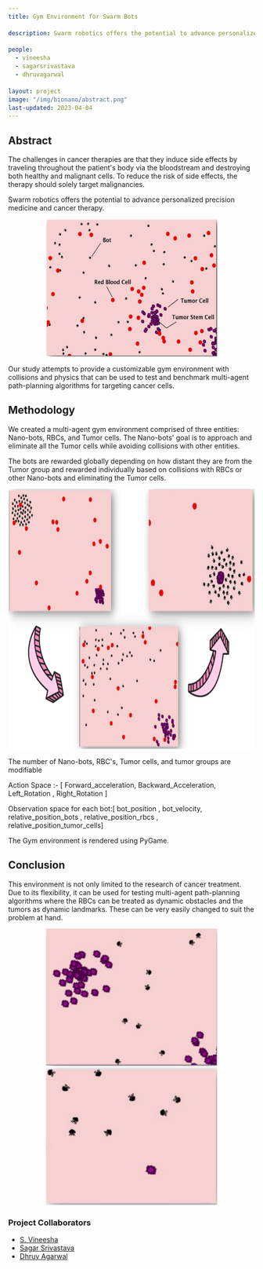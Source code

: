 ```yaml
---
title: Gym Environment for Swarm Bots

description: Swarm robotics offers the potential to advance personalized precision medicine and cancer therapy.

people:
  - vineesha
  - sagarsrivastava
  - dhruvagarwal

layout: project
image: "/img/bionano/abstract.png"
last-updated: 2023-04-04
---
```


## Abstract

The challenges in cancer therapies are that they induce side effects by traveling throughout the patient's body via the bloodstream and destroying both healthy and malignant cells. To reduce the risk of side effects, the therapy should solely target malignancies.

Swarm robotics offers the potential to advance personalized precision medicine and cancer therapy.

<p align="center">

   <img width="350" height="280" src="https://github.com/Robotics-Club-IIT-BHU/Swarm-BioNanoRobots/raw/main/rsc/abstract.png">
   
</p>

Our study attempts to provide a customizable gym environment with collisions and physics that can be used to test and benchmark multi-agent path-planning algorithms for targeting cancer cells.

## Methodology

We created a multi-agent gym environment comprised of three entities: Nano-bots, RBCs, and Tumor cells. The Nano-bots' goal is to approach and eliminate all the Tumor cells while avoiding collisions with other entities.

The bots are rewarded globally depending on how distant they are from the Tumor group and rewarded individually based on collisions with RBCs or other Nano-bots and eliminating the Tumor cells.

<p align="center">

   <img width="800" height="530" src="https://github.com/Robotics-Club-IIT-BHU/Swarm-BioNanoRobots/blob/main/rsc/methodology.png">

</p>

The number of Nano-bots, RBC's, Tumor cells, and tumor groups are modifiable

Action Space :- [ Forward_acceleration, Backward_Acceleration, Left_Rotation , Right_Rotation ]

Observation space for each bot:[ bot_position , bot_velocity, relative_position_bots , relative_position_rbcs , relative_position_tumor_cells]

The Gym environment is rendered using PyGame.

## Conclusion

This environment is not only limited to the research of cancer treatment. Due to its flexibility, it can be used for testing multi-agent path-planning algorithms where the RBCs can be treated as dynamic obstacles and the tumors as dynamic landmarks. These can be very easily changed to suit the problem at hand.

<p align="center">

   <img width="350" height="280" src="https://github.com/Robotics-Club-IIT-BHU/Swarm-BioNanoRobots/blob/main/rsc/conclusion1.png">

   <br>
   
   <img width="350" height="280" src="https://github.com/Robotics-Club-IIT-BHU/Swarm-BioNanoRobots/raw/main/rsc/conclusion2.png">
   
</p>

### Project Collaborators

- [S. Vineesha](https://www.linkedin.com/in/vineesha-s-00294220a)
- [Sagar Srivastava](https://www.linkedin.com/in/sagar-srivastava-8baa231bb/)
- [Dhruv Agarwal](https://www.linkedin.com/in/dhruxy/)
